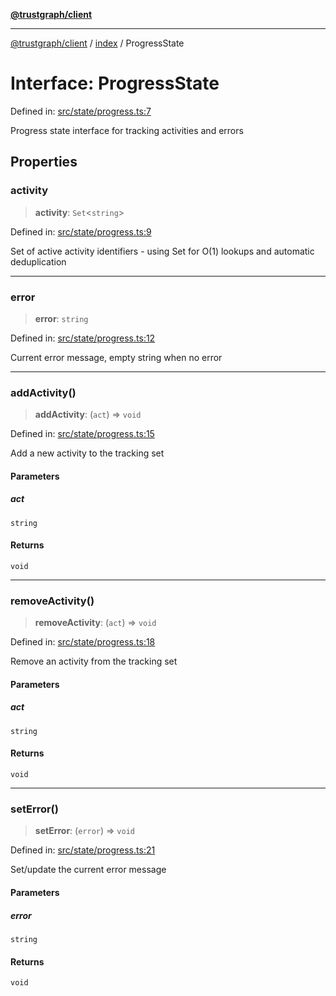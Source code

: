 [**@trustgraph/client**](../../README.md)

***

[@trustgraph/client](../../README.md) / [index](../README.md) / ProgressState

# Interface: ProgressState

Defined in: [src/state/progress.ts:7](https://github.com/trustgraph-ai/trustgraph-ts-client/blob/92e187771a25b959c85a4f966bb97eb5d407310b/src/state/progress.ts#L7)

Progress state interface for tracking activities and errors

## Properties

### activity

> **activity**: `Set`\<`string`\>

Defined in: [src/state/progress.ts:9](https://github.com/trustgraph-ai/trustgraph-ts-client/blob/92e187771a25b959c85a4f966bb97eb5d407310b/src/state/progress.ts#L9)

Set of active activity identifiers - using Set for O(1) lookups and automatic deduplication

***

### error

> **error**: `string`

Defined in: [src/state/progress.ts:12](https://github.com/trustgraph-ai/trustgraph-ts-client/blob/92e187771a25b959c85a4f966bb97eb5d407310b/src/state/progress.ts#L12)

Current error message, empty string when no error

***

### addActivity()

> **addActivity**: (`act`) => `void`

Defined in: [src/state/progress.ts:15](https://github.com/trustgraph-ai/trustgraph-ts-client/blob/92e187771a25b959c85a4f966bb97eb5d407310b/src/state/progress.ts#L15)

Add a new activity to the tracking set

#### Parameters

##### act

`string`

#### Returns

`void`

***

### removeActivity()

> **removeActivity**: (`act`) => `void`

Defined in: [src/state/progress.ts:18](https://github.com/trustgraph-ai/trustgraph-ts-client/blob/92e187771a25b959c85a4f966bb97eb5d407310b/src/state/progress.ts#L18)

Remove an activity from the tracking set

#### Parameters

##### act

`string`

#### Returns

`void`

***

### setError()

> **setError**: (`error`) => `void`

Defined in: [src/state/progress.ts:21](https://github.com/trustgraph-ai/trustgraph-ts-client/blob/92e187771a25b959c85a4f966bb97eb5d407310b/src/state/progress.ts#L21)

Set/update the current error message

#### Parameters

##### error

`string`

#### Returns

`void`

